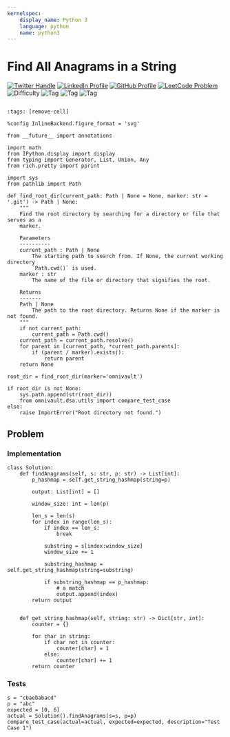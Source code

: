 ```yaml
---
kernelspec:
    display_name: Python 3
    language: python
    name: python3
---
```


# Find All Anagrams in a String

[![Twitter Handle](https://img.shields.io/badge/Twitter-@gaohongnan-blue?style=social&logo=twitter)](https://twitter.com/gaohongnan)
[![LinkedIn Profile](https://img.shields.io/badge/@gaohongnan-blue?style=social&logo=linkedin)](https://linkedin.com/in/gao-hongnan)
[![GitHub Profile](https://img.shields.io/badge/GitHub-gao--hongnan-lightgrey?style=social&logo=github)](https://github.com/gao-hongnan)
[![LeetCode Problem](https://img.shields.io/badge/LeetCode-26-FFA116?style=social&logo=leetcode)](https://leetcode.com/problems/find-all-anagrams-in-a-string)
![Difficulty](https://img.shields.io/badge/Difficulty-Medium-yellow)
![Tag](https://img.shields.io/badge/Tag-Sliding_Window-orange)
![Tag](https://img.shields.io/badge/Tag-Hash_Table-orange)
![Tag](https://img.shields.io/badge/Tag-String-orange)

```{contents}
```

```{code-cell} ipython3
:tags: [remove-cell]

%config InlineBackend.figure_format = 'svg'

from __future__ import annotations

import math
from IPython.display import display
from typing import Generator, List, Union, Any
from rich.pretty import pprint

import sys
from pathlib import Path

def find_root_dir(current_path: Path | None = None, marker: str = '.git') -> Path | None:
    """
    Find the root directory by searching for a directory or file that serves as a
    marker.

    Parameters
    ----------
    current_path : Path | None
        The starting path to search from. If None, the current working directory
        `Path.cwd()` is used.
    marker : str
        The name of the file or directory that signifies the root.

    Returns
    -------
    Path | None
        The path to the root directory. Returns None if the marker is not found.
    """
    if not current_path:
        current_path = Path.cwd()
    current_path = current_path.resolve()
    for parent in [current_path, *current_path.parents]:
        if (parent / marker).exists():
            return parent
    return None

root_dir = find_root_dir(marker='omnivault')

if root_dir is not None:
    sys.path.append(str(root_dir))
    from omnivault.dsa.utils import compare_test_case
else:
    raise ImportError("Root directory not found.")
```

## Problem

### Implementation

```{code-cell} ipython3
class Solution:
    def findAnagrams(self, s: str, p: str) -> List[int]:
        p_hashmap = self.get_string_hashmap(string=p)

        output: List[int] = []

        window_size: int = len(p)

        len_s = len(s)
        for index in range(len_s):
            if index == len_s:
                break

            substring = s[index:window_size]
            window_size += 1

            substring_hashmap = self.get_string_hashmap(string=substring)

            if substring_hashmap == p_hashmap:
                # a match
                output.append(index)
        return output


    def get_string_hashmap(self, string: str) -> Dict[str, int]:
        counter = {}

        for char in string:
            if char not in counter:
                counter[char] = 1
            else:
                counter[char] += 1
        return counter
```

### Tests

```{code-cell} ipython3
s = "cbaebabacd"
p = "abc"
expected = [0, 6]
actual = Solution().findAnagrams(s=s, p=p)
compare_test_case(actual=actual, expected=expected, description="Test Case 1")
```
